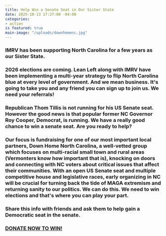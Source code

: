 ```yaml
---
title: Help Win a Senate Seat in Our Sister State
date: 2025-10-13 17:27:00 -04:00
categories:
- action
is featured: true
main-image: "/uploads/downhomenc.jpg"
---
```


### IMRV has been supporting North Carolina for a few years as our Sister State. 

### 2026 elections are coming. Lean Left along with IMRV have been implementing a multi-year strategy to flip North Carolina blue at every level of government. And we mean business. It's going to take you and any friend you can sign up to join us. We need your referrals!

### Republican Thom Tillis is not running for his US Senate seat.  However the good news is that popular former NC Governor Roy Cooper, Democrat, is running. We have a really good chance to win a senate seat. Are you ready to help?

### Our focus is fundraising for one of our most important local partners, Down Home North Carolina, a well-vetted group which focuses on multi-racial small town and rural areas (Vermonters know how important that is), knocking on doors and connecting with NC voters about critical issues that affect their communities. With an open US Senate seat and multiple competitive house and legislative races, early organizing in NC will be crucial for turning back the tide of MAGA extremism and returning sanity to our politics.  We can do this. We need to win elections and that's where you can play your part. 

### Share this info with friends and ask them to help gain a Democratic seat in the senate. 

### [DONATE NOW TO WIN!](https://secure.actblue.com/donate/ll-early-intensive-organizing?refcode=imrv) 
